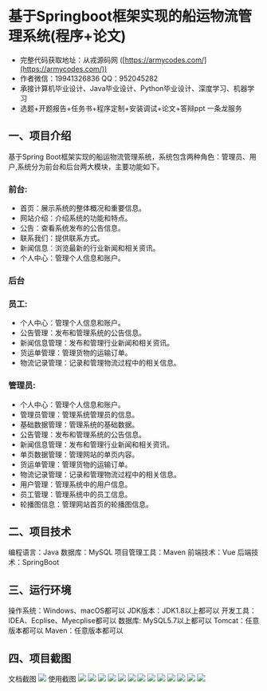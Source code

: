 基于Springboot框架实现的船运物流管理系统(程序+论文)
=
- 完整代码获取地址：从戎源码网 ([https://armycodes.com/](https://armycodes.com/))
- 作者微信：19941326836  QQ：952045282 
- 承接计算机毕业设计、Java毕业设计、Python毕业设计、深度学习、机器学习
- 选题+开题报告+任务书+程序定制+安装调试+论文+答辩ppt 一条龙服务

一、项目介绍
---
基于Spring Boot框架实现的船运物流管理系统，系统包含两种角色：管理员、用户,系统分为前台和后台两大模块，主要功能如下。
### 前台:
- 首页：展示系统的整体概况和重要信息。
- 网站介绍：介绍系统的功能和特点。
- 公告：查看系统发布的公告信息。
- 联系我们：提供联系方式。
- 新闻信息：浏览最新的行业新闻和相关资讯。
- 个人中心：管理个人信息和账户。

### 后台
### 员工:
- 个人中心：管理个人信息和账户。
- 公告管理：发布和管理系统的公告信息。
- 新闻信息管理：发布和管理行业新闻和相关资讯。
- 货运单管理：管理货物的运输订单。
- 物流记录管理：记录和管理物流过程中的相关信息。
  
### 管理员:
- 个人中心：管理个人信息和账户。
- 管理员管理：管理系统管理员的信息。
- 基础数据管理：管理系统的基础数据。
- 公告管理：发布和管理系统的公告信息。
- 新闻信息管理：发布和管理行业新闻和相关资讯。
- 单页数据管理：管理网站的单页内容。
- 货运单管理：管理货物的运输订单。
- 物流记录管理：记录和管理物流过程中的相关信息。
- 用户管理：管理系统中的用户信息。
- 员工管理：管理系统中的员工信息。
- 轮播图信息：管理网站首页的轮播图信息。

二、项目技术
---
编程语言：Java
数据库：MySQL
项目管理工具：Maven
前端技术：Vue
后端技术：SpringBoot

三、运行环境
---
操作系统：Windows、macOS都可以
JDK版本：JDK1.8以上都可以
开发工具：IDEA、Ecplise、Myecplise都可以
数据库: MySQL5.7以上都可以
Tomcat：任意版本都可以
Maven：任意版本都可以

四、项目截图
---
文档截图
![](limage/1.png)
使用截图
![](image/1.png)
![](image/2.png)
![](image/3.png)
![](image/4.png)
![](image/5.png)
![](image/6.png)
![](image/7.png)
![](image/8.png)
![](image/9.png)
![](image/10.png)
![](image/11.png)
![](image/12.png)
![](image/13.png)
